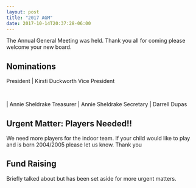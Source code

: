 ```yaml
---
layout: post
title: "2017 AGM"
date: 2017-10-14T20:37:28-06:00
---
```


The Annual General Meeting was held. Thank you all for coming please welcome your new board.

## Nominations

President | Kirsti Duckworth
Vice President <pre>   </pre>   | Annie Sheldrake
Treasurer | Annie Sheldrake
Secretary | Darrell Dupas

## Urgent Matter: Players Needed!!

We need more players for the indoor team. If your child would like to play and is born 2004/2005 please let us know. Thank you

## Fund Raising

Briefly talked about but has been set aside for more urgent matters.

